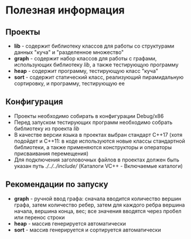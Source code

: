# Полезная информация

## Проекты

* __lib__ - содержит библиотеку классов для работы со структурами данных "куча" и "разделенное множество"
* __graph__ - содержит набор классов для работы с графами, использующих библиотеку _lib_, а также тестирующую программу
* __heap__ - содержит программу, тестирующую класс "куча"
* __sort__ - содержит статический класс, реализующий пирамидальную сортировку, и программу, тестирующую ее

## Конфигурация

* Проекты необходимо собирать в конфигурации Debug/x86
* Перед запуском тестирующих программ необходимо собрать библиотеку из проекта _lib_
* В качестве версии языка в проектах выбран стандарт C++17 (хотя подойдет и C++11: в коде используются новые классы стандартной библиотеки, а также применяются конструкторы и операторы присваивания перемещения)
* Для подключения заголовочных файлов в проектах должен быть указан путь _./../../include/_ (Каталоги VC++ - Включаемые каталоги)

## Рекомендации по запуску

* __graph__ - ручной ввод графа: сначала вводится количество вершин графа, затем количество ребер, затем для каждого ребра вершина начала, вершина конца, вес; все значения вводятся через пробел или перенос строки
* __heap__ - массив генерируется автоматически
* __sort__ - массив генерируется и сортируется автоматически